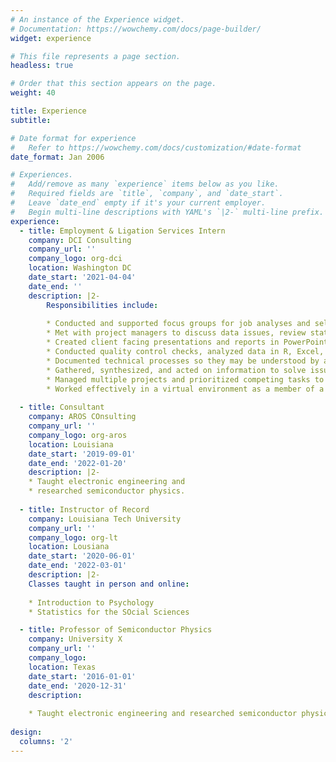 ```yaml
---
# An instance of the Experience widget.
# Documentation: https://wowchemy.com/docs/page-builder/
widget: experience

# This file represents a page section.
headless: true

# Order that this section appears on the page.
weight: 40

title: Experience
subtitle:

# Date format for experience
#   Refer to https://wowchemy.com/docs/customization/#date-format
date_format: Jan 2006

# Experiences.
#   Add/remove as many `experience` items below as you like.
#   Required fields are `title`, `company`, and `date_start`.
#   Leave `date_end` empty if it's your current employer.
#   Begin multi-line descriptions with YAML's `|2-` multi-line prefix.
experience:
  - title: Employment & Ligation Services Intern
    company: DCI Consulting
    company_url: ''
    company_logo: org-dci
    location: Washington DC
    date_start: '2021-04-04'
    date_end: ''
    description: |2-
        Responsibilities include:
        
        * Conducted and supported focus groups for job analyses and selection reviews. 
        * Met with project managers to discuss data issues, review statistical results, and draft reports.
        * Created client facing presentations and reports in PowerPoint and Word.
        * Conducted quality control checks, analyzed data in R, Excel, and SPSS.
        * Documented technical processes so they may be understood by a nontechnical audience.
        * Gathered, synthesized, and acted on information to solve issues using effective critical thinking skills.
        * Managed multiple projects and prioritized competing tasks to meet tight deadlines.
        * Worked effectively in a virtual environment as a member of a team and with significant autonomy, self-discipline, and organization skills.
      
  - title: Consultant
    company: AROS COnsulting 
    company_url: ''
    company_logo: org-aros
    location: Louisiana
    date_start: '2019-09-01'
    date_end: '2022-01-20'
    description: |2-
    * Taught electronic engineering and 
    * researched semiconductor physics.
    
  - title: Instructor of Record
    company: Louisiana Tech University
    company_url: ''
    company_logo: org-lt
    location: Lousiana
    date_start: '2020-06-01'
    date_end: '2022-03-01'
    description: |2-
    Classes taught in person and online: 
    
    * Introduction to Psychology
    * Statistics for the SOcial Sciences

  - title: Professor of Semiconductor Physics
    company: University X
    company_url: ''
    company_logo: 
    location: Texas
    date_start: '2016-01-01'
    date_end: '2020-12-31'
    description: 
    
    * Taught electronic engineering and researched semiconductor physics.
    
design:
  columns: '2'
---
```


